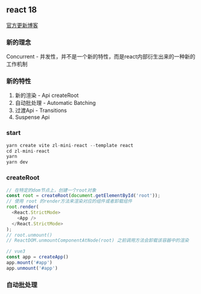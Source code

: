 ## react 18 
[官方更新博客](https://zh-hans.reactjs.org/)
### 新的理念
Concurrent - 并发性，并不是一个新的特性，而是react内部衍生出来的一种新的工作机制
### 新的特性
1. 新的渲染 - Api createRoot
2. 自动批处理 - Automatic Batching
3. 过渡Api - Transitions
4. Suspense Api
### start
```js
yarn create vite zl-mini-react --template react
cd zl-mini-react
yarn
yarn dev
```
### createRoot 
```js
// 在特定的dom节点上，创建一个root对象
const root = createRoot(document.getElementById('root'));
// 使用 root 的render方法来渲染对应的组件或者卸载组件
root.render(
  <React.StrictMode>
    <App />
  </React.StrictMode>
);
// root.unmount()
// ReactDOM.unmountComponentAtNode(root) 之前调用方法会卸载该容器中的渲染

// vue3
const app = createApp()
app.mount('#app')
app.unmount('#app')
```
### 自动批处理
```js

```